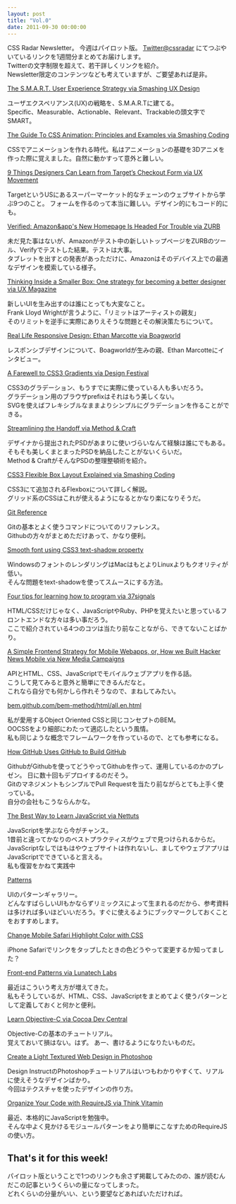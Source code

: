 ```yaml
---
layout: post
title: "Vol.0"
date: 2011-09-30 00:00:00
---
```


CSS Radar Newsletter。
今週はパイロット版。
[Twitter@cssradar](http://twitter.com/#!/cssradar)
にてつぶやいているリンクを1週間分まとめてお届けします。  
Twitterの文字制限を超えて、若干詳しくリンクを紹介。  
Newsletter限定のコンテンツなども考えていますが、ご要望あれば是非。


[The S.M.A.R.T. User Experience Strategy via Smashing UX Design](http://uxdesign.smashingmagazine.com/2011/09/13/the-s-m-a-r-t-user-experience-strategy/)

ユーザエクスペリアンス(UX)の戦略を、S.M.A.R.Tに建てる。  
Specific、Measurable、Actionable、Relevant、Trackableの頭文字でSMART。 

[The Guide To CSS Animation: Principles and Examples via Smashing Coding](http://coding.smashingmagazine.com/2011/09/14/the-guide-to-css-animation-principles-and-examples/)

CSSでアニメーションを作れる時代。私はアニメーションの基礎を3Dアニメを作った際に覚えました。自然に動かすって意外と難しい。

[9 Things Designers Can Learn from Target’s Checkout Form via UX Movement](http://uxmovement.com/forms/9-things-designers-can-learn-from-targets-checkout-form/)

TargetというUSにあるスーパーマーケット的なチェーンのウェブサイトから学ぶ9つのこと。
フォームを作るのって本当に難しい。デザイン的にもコード的にも。

[Verified: Amazon&app's New Homepage Is Headed For Trouble via ZURB](http://www.zurb.com/article/783/verified-amazons-new-homepage-is-headed-f)

未だ見た事はないが、Amazonがテスト中の新しいトップページをZURBのツール、Verifyでテストした結果。テストは大事。  
タブレットを出すとの発表があっただけに、Amazonはそのデバイス上での最適なデザインを模索している様子。

[Thinking Inside a Smaller Box: One strategy for becoming a better designer via UX Magazine](http://uxmag.com/design/thinking-inside-a-smaller-box)

新しいUIを生み出すのは誰にとっても大変なこと。  
Frank Lloyd Wrightが言うように、「リミットはアーティストの親友」  
そのリミットを逆手に実際にありえそうな問題とその解決策たちについて。

[Real Life Responsive Design: Ethan Marcotte via Boagworld](http://boagworld.com/season/2/episode/s2e7/)

レスポンシブデザインについて、Boagworldが生みの親、Ethan Marcotteにインタビュー。  

[A Farewell to CSS3 Gradients via Design Festival](http://designfestival.com/a-farewell-to-css3-gradients/)

CSS3のグラデーション、もうすでに実際に使っている人も多いだろう。  
グラデーション用のブラウザprefixはそれはもう美しくない。  
SVGを使えばフレキシブルなままよりシンプルにグラデーションを作ることができる。

[Streamlining the Handoff via Method & Craft](http://methodandcraft.com/articles/streamlining-the-handoff)

デザイナから提出されたPSDがあまりに使いづらいなんて経験は誰にでもある。  
そもそも美しくまとまったPSDを納品したことがないくらいだ。  
Method & CraftがそんなPSDの整理整頓術を紹介。

[CSS3 Flexible Box Layout Explained via Smashing Coding](http://coding.smashingmagazine.com/2011/09/19/css3-flexible-box-layout-explained/)

CSS3にて追加されるFlexboxについて詳しく解説。  
グリッド系のCSSはこれが使えるようになるとかなり楽になりそうだ。  

[Git Reference](http://gitref.org/index.html)

Gitの基本とよく使うコマンドについてのリファレンス。  
Githubの方々がまとめただけあって、かなり便利。

[Smooth font using CSS3 text-shadow property](http://webforfreaks.com/cssandtype/index.php?chemin=content/2011-06-11/)

WindowsのフォントのレンダリングはMacはもとよりLinuxよりもクオリティが低い。  
そんな問題をtext-shadowを使ってスムースにする方法。

[Four tips for learning how to program via 37signals](http://37signals.com/svn/posts/3014-four-tips-for-learning-how-to-program)

HTML/CSSだけじゃなく、JavaScriptやRuby、PHPを覚えたいと思っているフロントエンドな方々は多い事だろう。  
ここで紹介されている4つのコツは当たり前なことながら、できてないことばかり。  

[A Simple Frontend Strategy for Mobile Webapps, or, How we Built Hacker News Mobile via New Media Campaigns](http://www.newmediacampaigns.com/blog/hacker-news-mobile-frontend)

APIとHTML、CSS、JavaScriptでモバイルウェブアプリを作る話。  
こうして見てみると意外と簡単にできるんだなと。  
これなら自分でも何かしら作れそうなので、まねしてみたい。

[bem.github.com/bem-method/html/all.en.html](http://bem.github.com/bem-method/html/all.en.html)

私が愛用するObject Oriented CSSと同じコンセプトのBEM。  
OOCSSをより細部にわたって適応したという風情。  
私も同じような概念でフレームワークを作っているので、とても参考になる。

[How GitHub Uses GitHub to Build GitHub](http://zachholman.com/talk/how-github-uses-github-to-build-github)

GithubがGithubを使ってどうやってGithubを作って、運用しているのかのプレゼン。
日に数十回もデプロイするのだそう。  
GitのマネジメントもシンプルでPull Requestを当たり前ながらとても上手く使っている。  
自分の会社もこうならんかな。

[The Best Way to Learn JavaScript via Nettuts ](http://net.tutsplus.com/tutorials/javascript-ajax/the-best-way-to-learn-javascript/)

JavaScriptを学ぶなら今がチャンス。  
1昔前と違ってかなりのベストプラクティスがウェブで見つけられるからだ。  
JavaScriptなしではもはやウェブサイトは作れないし、ましてやウェブアプリはJavaScriptでできていると言える。  
私も復習をかねて実践中

[Patterns](http://www.patternsofdesign.co.uk/)

UIのパターンギャラリー。  
どんなすばらしいUIもかならずリミックスによって生まれるのだから、参考資料は多ければ多いほどいいだろう。すぐに使えるようにブックマークしておくことをおすすめします。

[Change Mobile Safari Highlight Color with CSS](http://davidwalsh.name/mobile-highlight-color)

iPhone Safariでリンクをタップしたときの色どうやって変更するか知ってました？

[Front-end Patterns via Lunatech Labs](http://www1.lunatech.com/~egor/fep/index.html)

最近はこういう考え方が増えてきた。  
私もそうしているが、HTML、CSS、JavaScriptをまとめてよく使うパターンとして定義しておくと何かと便利。

[Learn Objective-C via Cocoa Dev Central](http://cocoadevcentral.com/d/learn_objectivec/)

Objective-Cの基本のチュートリアル。  
覚えておいて損はない。はず。
あー、書けるようになりたいものだ。

[Create a Light Textured Web Design in Photoshop](http://designinstruct.com/web-design/create-a-light-textured-web-design-in-photoshop/)

Design InstructのPhotoshopチュートリアルはいつもわかりやすくて、リアルに使えそうなデザインばかり。  
今回はテクスチャを使ったデザインの作り方。

[Organize Your Code with RequireJS via Think Vitamin](http://thinkvitamin.com/code/javascript/organize-your-code-with-requirejs/)

最近、本格的にJavaScriptを勉強中。  
そんな中よく見かけるモジュールパターンをより簡単にこなすためのRequireJSの使い方。

## That's it for this week!

パイロット版ということで1つのリンクも余さず掲載してみたのの、誰が読むんだこの記事というくらいの量になってしまった。  
どれくらいの分量がいい、という要望などあればいただければ。
